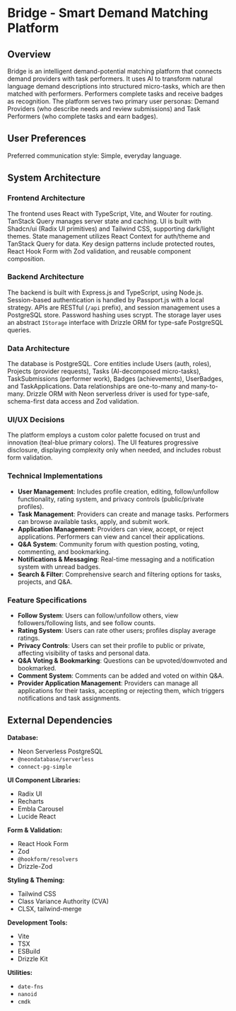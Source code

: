 # Bridge - Smart Demand Matching Platform

## Overview

Bridge is an intelligent demand-potential matching platform that connects demand providers with task performers. It uses AI to transform natural language demand descriptions into structured micro-tasks, which are then matched with performers. Performers complete tasks and receive badges as recognition. The platform serves two primary user personas: Demand Providers (who describe needs and review submissions) and Task Performers (who complete tasks and earn badges).

## User Preferences

Preferred communication style: Simple, everyday language.

## System Architecture

### Frontend Architecture

The frontend uses React with TypeScript, Vite, and Wouter for routing. TanStack Query manages server state and caching. UI is built with Shadcn/ui (Radix UI primitives) and Tailwind CSS, supporting dark/light themes. State management utilizes React Context for auth/theme and TanStack Query for data. Key design patterns include protected routes, React Hook Form with Zod validation, and reusable component composition.

### Backend Architecture

The backend is built with Express.js and TypeScript, using Node.js. Session-based authentication is handled by Passport.js with a local strategy. APIs are RESTful (`/api` prefix), and session management uses a PostgreSQL store. Password hashing uses scrypt. The storage layer uses an abstract `IStorage` interface with Drizzle ORM for type-safe PostgreSQL queries.

### Data Architecture

The database is PostgreSQL. Core entities include Users (auth, roles), Projects (provider requests), Tasks (AI-decomposed micro-tasks), TaskSubmissions (performer work), Badges (achievements), UserBadges, and TaskApplications. Data relationships are one-to-many and many-to-many. Drizzle ORM with Neon serverless driver is used for type-safe, schema-first data access and Zod validation.

### UI/UX Decisions

The platform employs a custom color palette focused on trust and innovation (teal-blue primary colors). The UI features progressive disclosure, displaying complexity only when needed, and includes robust form validation.

### Technical Implementations

- **User Management**: Includes profile creation, editing, follow/unfollow functionality, rating system, and privacy controls (public/private profiles).
- **Task Management**: Providers can create and manage tasks. Performers can browse available tasks, apply, and submit work.
- **Application Management**: Providers can view, accept, or reject applications. Performers can view and cancel their applications.
- **Q&A System**: Community forum with question posting, voting, commenting, and bookmarking.
- **Notifications & Messaging**: Real-time messaging and a notification system with unread badges.
- **Search & Filter**: Comprehensive search and filtering options for tasks, projects, and Q&A.

### Feature Specifications

- **Follow System**: Users can follow/unfollow others, view followers/following lists, and see follow counts.
- **Rating System**: Users can rate other users; profiles display average ratings.
- **Privacy Controls**: Users can set their profile to public or private, affecting visibility of tasks and personal data.
- **Q&A Voting & Bookmarking**: Questions can be upvoted/downvoted and bookmarked.
- **Comment System**: Comments can be added and voted on within Q&A.
- **Provider Application Management**: Providers can manage all applications for their tasks, accepting or rejecting them, which triggers notifications and task assignments.

## External Dependencies

**Database:**
- Neon Serverless PostgreSQL
- `@neondatabase/serverless`
- `connect-pg-simple`

**UI Component Libraries:**
- Radix UI
- Recharts
- Embla Carousel
- Lucide React

**Form & Validation:**
- React Hook Form
- Zod
- `@hookform/resolvers`
- Drizzle-Zod

**Styling & Theming:**
- Tailwind CSS
- Class Variance Authority (CVA)
- CLSX, tailwind-merge

**Development Tools:**
- Vite
- TSX
- ESBuild
- Drizzle Kit

**Utilities:**
- `date-fns`
- `nanoid`
- `cmdk`